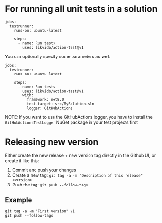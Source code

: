 # For running all unit tests in a solution

```
jobs:
  testrunner:
    runs-on: ubuntu-latest

    steps:
      - name: Run tests
        uses: likvido/action-test@v1
```

You can optionally specify some parameters as well:

```
jobs:
  testrunner:
    runs-on: ubuntu-latest

    steps:
      - name: Run tests
        uses: likvido/action-test@v1
        with:
          framework: net8.0
          test-target: src/MySolution.sln
          logger: GitHubActions
```

NOTE: If you want to use the GitHubActions logger, you have to install the `GitHubActionsTestLogger` NuGet package in your test projects first

# Releasing new version

Either create the new release + new version tag directly in the Github UI, or create it like this:

1. Commit and push your changes
2. Create a new tag: `git tag -a -m "Description of this release" <version>`
3. Push the tag: `git push --follow-tags`

## Example

```
git tag -a -m "First version" v1
git push --follow-tags
```
